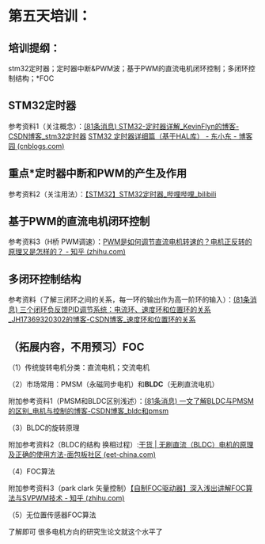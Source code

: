 # 第五天培训：

## 培训提纲：

stm32定时器；定时器中断&PWM波；基于PWM的直流电机闭环控制；多闭环控制结构；*FOC

## STM32定时器

参考资料1（关注概念）：[(81条消息) STM32-定时器详解_KevinFlyn的博客-CSDN博客_stm32定时器](https://blog.csdn.net/qq_44016222/article/details/123507270)
[STM32 定时器详细篇（基于HAL库） - 东小东 - 博客园 (cnblogs.com)](https://www.cnblogs.com/dongxiaodong/p/14351398.html)

## 重点*定时器中断和PWM的产生及作用

参考资料2（关注用法）：[【STM32】STM32定时器_哔哩哔哩_bilibili](https://www.bilibili.com/video/BV1AE411A7oc?spm_id_from=333.337.search-card.all.click&vd_source=51c04c8c10dc450fdd03d4f00d880ba9)

## 基于PWM的直流电机闭环控制

参考资料3（H桥 PWM调速）：[PWM是如何调节直流电机转速的？电机正反转的原理又是怎样的？ - 知乎 (zhihu.com)](https://zhuanlan.zhihu.com/p/83373994)

## 多闭环控制结构



参考资料（了解三闭环之间的关系，每一环的输出作为高一阶环的输入）：[(81条消息) 三个闭环负反馈PID调节系统：电流环、速度环和位置环的关系_JH17369320302的博客-CSDN博客_速度环和位置环的关系](https://blog.csdn.net/JH17369320302/article/details/79100764)

## （拓展内容，不用预习）FOC

（1）传统旋转电机分类：直流电机；交流电机

（2）市场常用：PMSM（永磁同步电机）和**BLDC**（无刷直流电机）

附加参考资料1（PMSM和BLDC区别浅述）：[(81条消息) 一文了解BLDC与PMSM的区别_电机与控制的博客-CSDN博客_bldc和pmsm](https://blog.csdn.net/sphinz1/article/details/109265584)

（3）BLDC的旋转原理

附加参考资料2（BLDC的结构 换相过程）:[干货 | 无刷直流（BLDC）电机的原理及正确的使用方法-面包板社区 (eet-china.com)](https://www.eet-china.com/mp/a21338.html)

（4）FOC算法

附加参考资料3（park clark 矢量控制）[【自制FOC驱动器】深入浅出讲解FOC算法与SVPWM技术 - 知乎 (zhihu.com)](https://zhuanlan.zhihu.com/p/147659820)

（5）无位置传感器FOC算法

了解即可 很多电机方向的研究生论文就这个水平了

